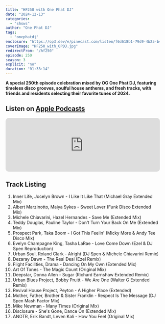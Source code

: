 ```yaml
---
title: "HF250 with One Phat DJ"
date: "2024-12-13"
categories:
  - "shows"
author: "One Phat DJ"
tags:
  - "onephatdj"
enclosure: "https://op3.dev/e/pinecast.com/listen/f6d618b1-79d9-4b25-b431-14c620bf2fbe.mp3?source=rss&ext=asset.mp3 89677368 audio/mpeg"
coverImage: "HF250_with_OPDJ.jpg"
redirectFrom: "/hf250"
episode: 250
season: 3
explicit: "no"
duration: "01:33:14"
---
```

**A special 250th episode celebration mixed by OG One Phat DJ, featuring timeless disco grooves, soulful house anthems, and fresh tracks, with friends and residents selecting their favorite tunes of 2024.**

## Listen on [Apple Podcasts](https://podcasts.apple.com/gb/podcast/hf250-with-one-phat-dj-13-dec-2024/id355833875?i=1000680216694)

<iframe allow="autoplay *; encrypted-media *; fullscreen *; clipboard-write" frameborder="0" height="175" style="width:100%;max-width:660px;overflow:hidden;border-radius:10px;" sandbox="allow-forms allow-popups allow-same-origin allow-scripts allow-storage-access-by-user-activation allow-top-navigation-by-user-activation" src="https://embed.podcasts.apple.com/gb/podcast/hf250-with-one-phat-dj-13-dec-2024/id355833875?i=1000680216694"></iframe>

## Track Listing

1. Inner Life, Jocelyn Brown - I Like It Like That (Michael Gray Extended Mix)
2. Albert Marzinotto, Maiya Sykes - Sweet Lover (Funk Disco Extended Mix)
3. Michele Chiavarini, Hazel Hernandes - Save Me (Extended Mix)
4. Teddy Douglas, Pauline Taylor - Don't Turn Your Back On Me (Extended Mix)
5. Prospect Park, Taka Boom - I Got This Feelin' (Micky More & Andy Tee Disco Mix)
6. Evelyn Champagne King, Tasha LaRae - Love Come Down (Ezel & DJ Spen Reproduction)
7. Urban Soul, Roland Clark - Alright (DJ Spen & Michele Chiavarini Remix)
8. Dezaray Dawn - The Real Deal (Ezel Remix)
9. Flight Facilities, Drama - Dancing On My Own (Extended Mix)
10. Art Of Tones - The Magic Count (Original Mix)
11. Deepstar, Donna Allen - Sugar (Richard Earnshaw Extended Remix)
12. Urban Blues Project, Bobby Pruitt - We Are One (Walter G Extended Remix)
13. Revival House Project, Peyton - A Higher Place (Extended)
14. Mother, Father, Brother & Sister Franklin - Respect Is The Message (DJ Spen Mash Factor Mix)
15. Mike Newman - Many Times (Original Mix)
16. Disclosure - She's Gone, Dance On (Extended Mix)
17. ANOTR, Erik Bandt, Leven Kali - How You Feel (Original Mix)

